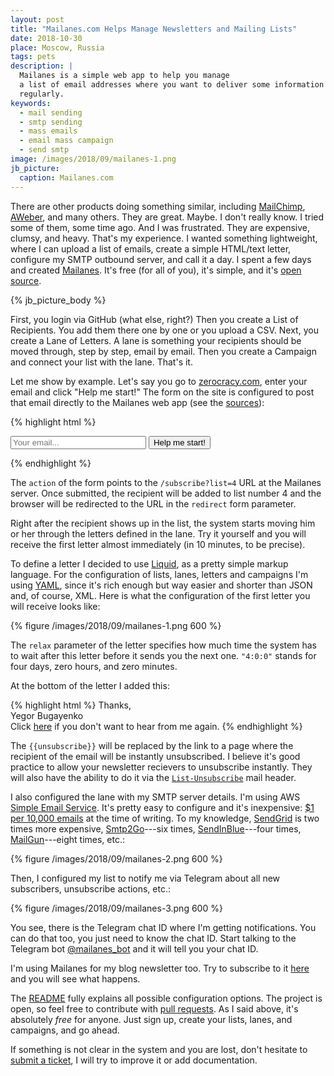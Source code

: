 ```yaml
---
layout: post
title: "Mailanes.com Helps Manage Newsletters and Mailing Lists"
date: 2018-10-30
place: Moscow, Russia
tags: pets
description: |
  Mailanes is a simple web app to help you manage
  a list of email addresses where you want to deliver some information
  regularly.
keywords:
  - mail sending
  - smtp sending
  - mass emails
  - email mass campaign
  - send smtp
image: /images/2018/09/mailanes-1.png
jb_picture:
  caption: Mailanes.com
---
```


There are other products doing something similar, including
[MailChimp](http://www.mailchimp.com/), [AWeber](http://www.aweber.com/), and
many others. They are great. Maybe. I don't really know. I tried some of them,
some time ago. And I was frustrated. They are expensive, clumsy, and heavy.
That's my experience. I wanted something lightweight, where I can upload
a list of emails, create a simple HTML/text letter, configure my SMTP outbound
server, and call it a day. I spent a few days and created
[Mailanes](http://www.mailanes.com). It's free (for all of you), it's simple,
and it's [open source](https://github.com/yegor256/mailanes/).

<!--more-->

{% jb_picture_body %}

First, you login via GitHub (what else, right?) Then you create a List
of Recipients. You add them there one by one or you upload a CSV. Next,
you create a Lane of Letters. A lane is something your recipients should
be moved through, step by step, email by email. Then you create a Campaign
and connect your list with the lane. That's it.

Let me show by example.
Let's say you go to [zerocracy.com](https://www.zerocracy.com), enter your email
and click "Help me start!" The form on the site is configured to post that
email directly to the Mailanes web app (see the [sources](https://www.zerocracy.com/)):

{% highlight html %}
<form method="POST" action="https://www.mailanes.com/subscribe?list=4">
  <input type="hidden" name="source" value="www.zerocracy.com"/>
  <input type="hidden" name="redirect" value="https://www.zerocracy.com/"/>
  <input type="email" name="email" placeholder="Your email..." size="24"/>
  <button type="submit">Help me start!</button>
</form>
{% endhighlight %}

The `action` of the form points to the `/subscribe?list=4` URL at the Mailanes
server. Once submitted, the recipient will be added to list number 4 and the browser
will be redirected to the URL in the `redirect` form parameter.

Right after the recipient shows up in the list, the system starts moving
him or her through the letters defined in the lane. Try it yourself and you
will receive the first letter almost immediately (in 10 minutes, to be precise).

To define a letter I decided to use [Liquid](https://github.com/Shopify/liquid),
as a pretty simple markup language. For the configuration of lists, lanes, letters
and campaigns I'm using [YAML](http://yaml.org/), since it's rich enough but
way easier and shorter than JSON and, of course, XML. Here is what the
configuration of the first letter you will receive looks like:

{% figure /images/2018/09/mailanes-1.png 600 %}

The `relax` parameter of the letter specifies how much time the system has
to wait after this letter before it sends you the next one. `"4:0:0"` stands
for four days, zero hours, and zero minutes.

At the bottom of the letter I added this:

{% highlight html %}
Thanks,<br/>
Yegor Bugayenko<br/>
Click [here]({{unsubscribe}}) if you don't want to hear from me again.
{% endhighlight %}

The `{{unsubscribe}}` will be replaced by the link to a page where
the recipient of the email will be instantly unsubscribed. I believe it's
good practice to allow your newsletter recievers to unsubscribe instantly.
They will also have the ability to do it via the [`List-Unsubscribe`](https://tools.ietf.org/html/rfc8058)
mail header.

I also configured the lane with my SMTP server details. I'm using
AWS [Simple Email Service](https://aws.amazon.com/ses/).
It's pretty easy to configure and it's inexpensive:
[$1 per 10,000 emails](https://aws.amazon.com/ses/pricing/) at the time of writing.
To my knowledge, [SendGrid](https://sendgrid.com/pricing/)
is two times more expensive,
[Smtp2Go](https://www.smtp2go.com)---six times,
[SendInBlue](https://www.sendinblue.com/pricing/)---four times,
[MailGun](https://www.mailgun.com/pricing)---eight times, etc.:

{% figure /images/2018/09/mailanes-2.png 600 %}

Then, I configured my list to notify me via Telegram about all new subscribers,
unsubscribe actions, etc.:

{% figure /images/2018/09/mailanes-3.png 600 %}

You see, there is the Telegram chat ID where I'm getting notifications. You can
do that too, you just need to know the chat ID. Start talking to the
Telegram bot [@mailanes_bot](https://t.me/mailanes_bot) and it will tell you your chat ID.

I'm using Mailanes for my blog newsletter too. Try to subscribe to it
[here](/about-me.html#subscribe) and you will see what happens.

The [README](https://github.com/yegor256/mailanes/blob/master/README.md) fully
explains all possible configuration options. The project is open, so feel free
to contribute with [pull requests](https://github.com/yegor256/mailanes).
As I said above, it's absolutely _free_
for anyone. Just sign up, create your lists, lanes, and campaigns, and go ahead.

If something is not clear in the system and you are lost, don't hesitate
to [submit a ticket](https://github.com/yegor256/mailanes/issues),
I will try to improve it or add documentation.
